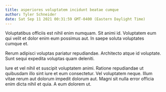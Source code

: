 ```yaml
---
title: asperiores voluptatem incidunt beatae cumque
author: Tyler Schneider
date: Sat Sep 11 2021 00:31:59 GMT-0400 (Eastern Daylight Time)
---
```

Voluptatibus officiis est nihil enim numquam. Sit animi id. Voluptatem eum qui velit et dolor enim eum possimus aut. In saepe soluta voluptates cumque et.

 Rerum adipisci voluptas pariatur repudiandae. Architecto atque id voluptate. Sunt sequi expedita voluptas quam deleniti.

 Iure et vel nihil et suscipit voluptatem animi. Ratione repudiandae ut quibusdam illo sint iure et eum consectetur. Vel voluptatem neque. Illum vitae rerum aut dolorum impedit dolorum aut. Magni sit nulla error officia enim dicta nihil et quia. A eum dolorem ut.